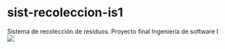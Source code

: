 # sist-recoleccion-is1
Sistema de recolección de residuos. Proyecto final Ingeniería de software I
![](sist-recoleccion-is1/Captura1.png)
